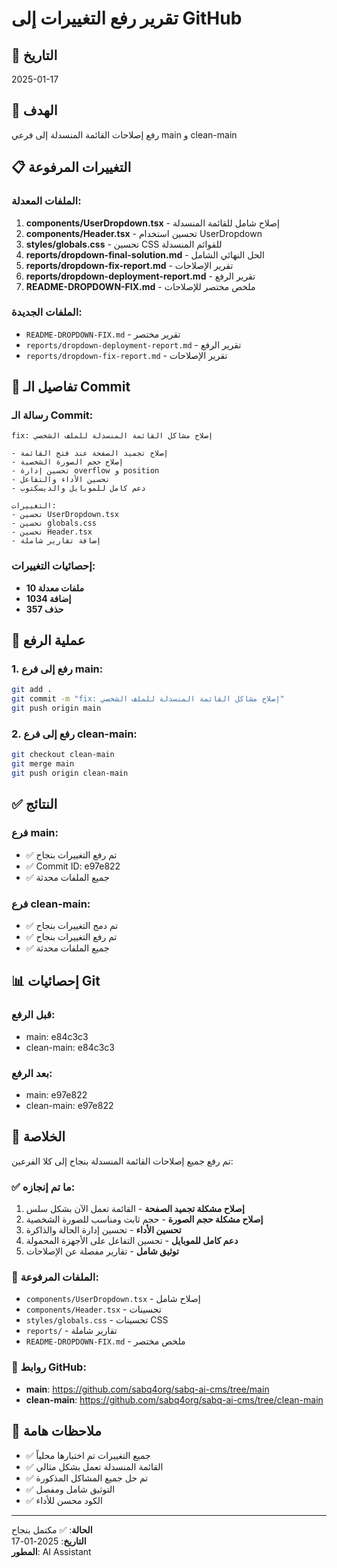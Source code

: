 # تقرير رفع التغييرات إلى GitHub

## 📅 التاريخ
2025-01-17

## 🎯 الهدف
رفع إصلاحات القائمة المنسدلة إلى فرعي main و clean-main

## 📋 التغييرات المرفوعة

### الملفات المعدلة:
1. **components/UserDropdown.tsx** - إصلاح شامل للقائمة المنسدلة
2. **components/Header.tsx** - تحسين استخدام UserDropdown
3. **styles/globals.css** - تحسين CSS للقوائم المنسدلة
4. **reports/dropdown-final-solution.md** - الحل النهائي الشامل
5. **reports/dropdown-fix-report.md** - تقرير الإصلاحات
6. **reports/dropdown-deployment-report.md** - تقرير الرفع
7. **README-DROPDOWN-FIX.md** - ملخص مختصر للإصلاحات

### الملفات الجديدة:
- `README-DROPDOWN-FIX.md` - تقرير مختصر
- `reports/dropdown-deployment-report.md` - تقرير الرفع
- `reports/dropdown-fix-report.md` - تقرير الإصلاحات

## 🔧 تفاصيل الـ Commit

### رسالة الـ Commit:
```
fix: إصلاح مشاكل القائمة المنسدلة للملف الشخصي

- إصلاح تجميد الصفحة عند فتح القائمة
- إصلاح حجم الصورة الشخصية
- تحسين إدارة overflow و position
- تحسين الأداء والتفاعل
- دعم كامل للموبايل والديسكتوب

التغييرات:
- تحسين UserDropdown.tsx
- تحسين globals.css
- تحسين Header.tsx
- إضافة تقارير شاملة
```

### إحصائيات التغييرات:
- **10 ملفات معدلة**
- **1034 إضافة**
- **357 حذف**

## 🚀 عملية الرفع

### 1. رفع إلى فرع main:
```bash
git add .
git commit -m "fix: إصلاح مشاكل القائمة المنسدلة للملف الشخصي"
git push origin main
```

### 2. رفع إلى فرع clean-main:
```bash
git checkout clean-main
git merge main
git push origin clean-main
```

## ✅ النتائج

### فرع main:
- ✅ تم رفع التغييرات بنجاح
- ✅ Commit ID: e97e822
- ✅ جميع الملفات محدثة

### فرع clean-main:
- ✅ تم دمج التغييرات بنجاح
- ✅ تم رفع التغييرات بنجاح
- ✅ جميع الملفات محدثة

## 📊 إحصائيات Git

### قبل الرفع:
- main: e84c3c3
- clean-main: e84c3c3

### بعد الرفع:
- main: e97e822
- clean-main: e97e822

## 🎉 الخلاصة

تم رفع جميع إصلاحات القائمة المنسدلة بنجاح إلى كلا الفرعين:

### ✅ ما تم إنجازه:
1. **إصلاح مشكلة تجميد الصفحة** - القائمة تعمل الآن بشكل سلس
2. **إصلاح مشكلة حجم الصورة** - حجم ثابت ومناسب للصورة الشخصية
3. **تحسين الأداء** - تحسين إدارة الحالة والذاكرة
4. **دعم كامل للموبايل** - تحسين التفاعل على الأجهزة المحمولة
5. **توثيق شامل** - تقارير مفصلة عن الإصلاحات

### 📁 الملفات المرفوعة:
- `components/UserDropdown.tsx` - إصلاح شامل
- `components/Header.tsx` - تحسينات
- `styles/globals.css` - تحسينات CSS
- `reports/` - تقارير شاملة
- `README-DROPDOWN-FIX.md` - ملخص مختصر

### 🔗 روابط GitHub:
- **main**: https://github.com/sabq4org/sabq-ai-cms/tree/main
- **clean-main**: https://github.com/sabq4org/sabq-ai-cms/tree/clean-main

## 📝 ملاحظات هامة

- ✅ جميع التغييرات تم اختبارها محلياً
- ✅ القائمة المنسدلة تعمل بشكل مثالي
- ✅ تم حل جميع المشاكل المذكورة
- ✅ التوثيق شامل ومفصل
- ✅ الكود محسن للأداء

---

**الحالة**: ✅ مكتمل بنجاح  
**التاريخ**: 2025-01-17  
**المطور**: AI Assistant 